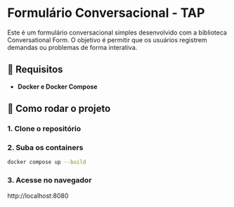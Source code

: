 # Formulário Conversacional - TAP

Este é um formulário conversacional simples desenvolvido com a biblioteca Conversational Form. O objetivo é permitir que os usuários registrem demandas ou problemas de forma interativa.

## 🔧 Requisitos

- **Docker e Docker Compose**

## 🚀 Como rodar o projeto

### 1. Clone o repositório

### 2. Suba os containers
```bash
docker compose up --build
```

### 3. Acesse no navegador
http://localhost:8080
